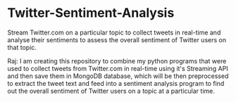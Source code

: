 # Twitter-Sentiment-Analysis
Stream Twitter.com on a particular topic to collect tweets in real-time and analyse their sentiments to assess the overall sentiment of Twitter users on that topic. 

Raj: I am creating this repository to combine my python programs that were used to collect tweets from Twitter.com in real-time using it's Streaming API and then save them in MongoDB database, which will be then preprocessed to extract the tweet text and feed into a sentiment analysis program to find out the overall sentiment of Twitter users on a topic at a particular time.
